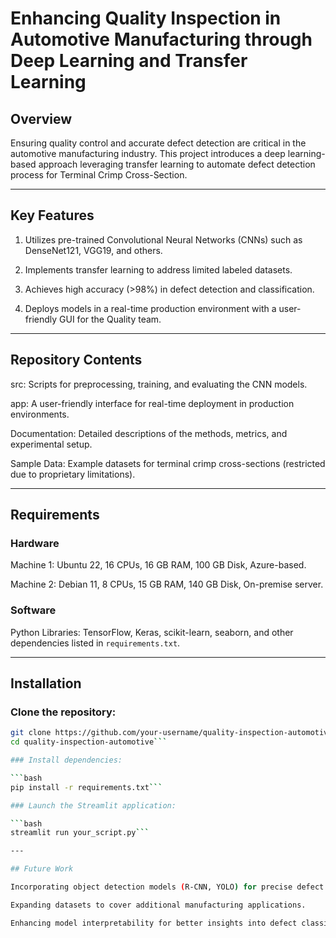 # Enhancing Quality Inspection in Automotive Manufacturing through Deep Learning and Transfer Learning

## Overview

Ensuring quality control and accurate defect detection are critical in the automotive manufacturing industry. This project introduces a deep learning-based approach leveraging transfer learning to automate defect detection process for Terminal Crimp Cross-Section.

---

## Key Features

1. Utilizes pre-trained Convolutional Neural Networks (CNNs) such as DenseNet121, VGG19, and others.

2. Implements transfer learning to address limited labeled datasets.

3. Achieves high accuracy (>98%) in defect detection and classification.

4. Deploys models in a real-time production environment with a user-friendly GUI for the Quality team.

---

## Repository Contents

src: Scripts for preprocessing, training, and evaluating the CNN models.

app: A user-friendly interface for real-time deployment in production environments.

Documentation: Detailed descriptions of the methods, metrics, and experimental setup.

Sample Data: Example datasets for terminal crimp cross-sections (restricted due to proprietary limitations).

---

## Requirements

### Hardware

Machine 1: Ubuntu 22, 16 CPUs, 16 GB RAM, 100 GB Disk, Azure-based.

Machine 2: Debian 11, 8 CPUs, 15 GB RAM, 140 GB Disk, On-premise server.

### Software

Python Libraries: TensorFlow, Keras, scikit-learn, seaborn, and other dependencies listed in ```requirements.txt```.

---

## Installation

### Clone the repository:

```bash
git clone https://github.com/your-username/quality-inspection-automotive.git
cd quality-inspection-automotive```

### Install dependencies:

```bash
pip install -r requirements.txt```

### Launch the Streamlit application:

```bash
streamlit run your_script.py```

---

## Future Work

Incorporating object detection models (R-CNN, YOLO) for precise defect localization.

Expanding datasets to cover additional manufacturing applications.

Enhancing model interpretability for better insights into defect classification.
